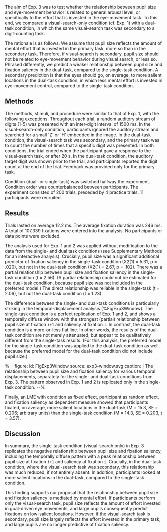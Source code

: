 The aim of Exp. 3 was to test whether the relationship between pupil size and eye-movement behavior is related to general arousal level, or specifically to the effort that is invested in the eye-movement task. To this end, we compared a visual-search-only condition (cf. Exp. 1) with a dual-task condition, in which the same visual-search task was secondary to a digit-counting task.

The rationale is as follows. We assume that pupil size reflects the amount of mental effort that is invested in the primary task, more so than in the secondary task. Therefore, if visual-search is secondary, pupil size should not be related to eye-movement behavior during visual search, or less so. Phrased differently, we predict a weaker relationship between pupil size and fixation saliency in the dual-task, compared to the single-task condition. A secondary prediction is that the eyes should go, on average, to more salient locations in the dual-task condition, in which less mental effort is invested in eye-movement control, compared to the single-task condition.

## Methods

The methods, stimuli, and procedure were similar to that of Exp. 1, with the following exceptions. Throughout each trial, a random auditory stream of digits (1-5) was presented with an inter-digit interval of 1500 ms. In the visual-search-only condition, participants ignored the auditory stream and searched for a small 'Z' or 'H' embedded in the image. In the dual-task condition, the visual-search task was secondary, and the primary task was to count the number of times that a specific digit was presented. In both conditions, the trial ended when the participant gave a response to the visual-search task, or after 20 s. In the dual-task condition, the auditory target digit was shown prior to the trial, and participants reported the digit count at the end of the trial. Feedback was provided only for the primary task.

Condition (dual- or single-task) was switched halfway the experiment. Condition order was counterbalanced between participants. The experiment consisted of 200 trials, preceded by 4 practice trials. 11 participants were recruited.

## Results

Trials lasted on average 12.2 ms. The average fixation duration was 246 ms. A total of 107,339 fixations were entered into the analysis. No participants or data points were excluded.

The analysis used for Exp. 1 and 2 was applied without modification to the data from the single- and dual task conditions (see Supplementary Methods for an interactive analysis). Crucially, pupil size was a significant additional predictor of fixation saliency in the single-task condition (X2(1) = 5.31, p = .020), but not in the dual-task condition (X2(1) = 2.67, p = .102). There was a partial relationship between pupil size and fixation saliency in the single-task condition (t = 2.56). (A partial relationship could not be estimated for the dual-task condition, because pupil size was not included in the preferred model.) The direct relationship was reliable in the single-task (t = 2.06), but not the dual-task condition (t = 1.23).

The difference between the single- and dual-task conditions is particularly striking in the temporal-displacement analysis (%FigExp3Window). The single-task condition is a perfect replication of Exp. 1 and 2, and shows a temporally diffuse window with the strongest (partial) relationship between pupil size at fixation `i+1` and saliency at fixation `i`. In contrast, the dual-task condition is a more-or-less flat line. In other words, the results of the dual-task condition are not merely attenuated, but appear to be qualitatively different from the single-task results. (For this analysis, the preferred model for the single-task condition was applied to the dual-task condition as well, because the preferred model for the dual-task condition did not include pupil size.)

%--
figure:
 id: FigExp3Window
 source: exp3-window.svg
 caption: |
  The relationship between pupil size and fixation saliency for various temporal displacements, separately for the single- and dual-task conditions from Exp. 3. The pattern observed in Exp. 1 and 2 is replicated only in the single-task condition.
--%

Finally, an LME with condition as fixed effect, participant as random effect, and fixation saliency as dependent measure showed that participants fixated, on average, more salient locations in the dual-task (M = 15.3, SE = 0.206; arbitrary units) than the single-task condition (M = 14.3, SE = 0.203, t = 3.57).

## Discussion

In summary, the single-task condition (visual-search only) in Exp. 3 replicates the negative relationship between pupil size and fixation saliency, including the temporally diffuse pattern with a peak relationship between pupil size at fixation `i+1` and saliency at fixation `i`. Crucially, in the dual-task condition, where the visual-search task was secondary, this relationship was much reduced, if not entirely absent. In addition, participants looked at more salient locations in the dual-task, compared to the single-task condition.

This finding supports our proposal that the relationship between pupil size and fixation saliency is mediated by mental effort. If participants perform only the visual-search task, pupil size reflects the amount of effort invested in goal-driven eye movements, and large pupils consequently predict fixations on low-salient locations. However, if the visual-search task is secondary, pupil size largely reflects the effort invested in the primary task, and large pupils are no longer predictive of fixation saliency.

